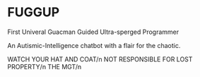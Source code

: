 # FUGGUP
First Univeral Guacman Guided Ultra-sperged Programmer

An Autismic-Intelligence chatbot with a flair for the chaotic.

WATCH YOUR HAT AND COAT/n
NOT RESPONSIBLE FOR LOST PROPERTY/n
THE MGT/n

